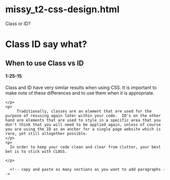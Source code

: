 # missy_t2-css-design.html
Class or ID?
<!DOCTYPE html>
<head>
  <title>Missy's Blog</title>
  <meta charset="UTF-8">
  <link rel="stylesheet" type="text/css" href="your-stylesheet-link-here.css">
</head>

<main>
  <h1>Class ID say what?</h1>
  <h2>When to use Class vs ID</h2>
  <h4>1-25-15</h4>

  <section>
    <p>
      Class and ID have very similar results when using CSS.  It is important to make note of these differences and to use them when it is appropriate.  

      
    </p>
    <p>
         Traditionally, classes are an element that are used for the purpose of resusing again later within your code.  ID's on the other hand are elements that are used to style in a specific area that you don't think that you will need to be applied again, unless of course you are using the ID as an anchor for a single page website which is rare, yet still altogether possible.   
    </p>
    <p>
      In order to keep your code clean and clear from clutter, your best bet is to stick with CLASS. 
       
    </p>

      <!-- copy and paste as many sections as you want to add paragraphs -->
  </section>
</main>

